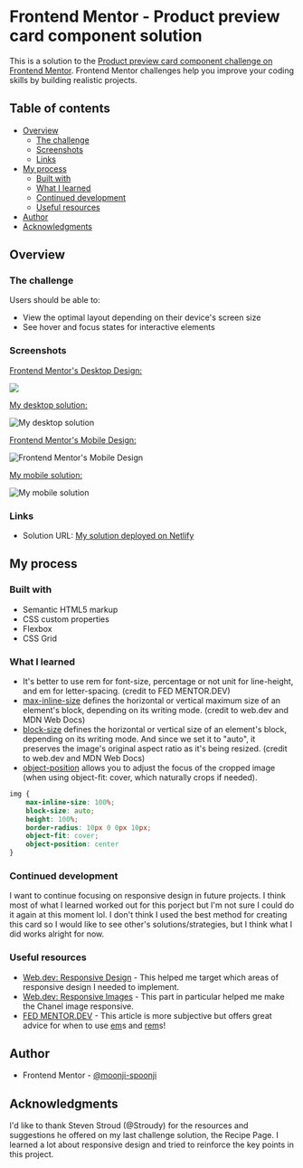 # Frontend Mentor - Product preview card component solution

This is a solution to the [Product preview card component challenge on Frontend Mentor](https://www.frontendmentor.io/challenges/product-preview-card-component-GO7UmttRfa). Frontend Mentor challenges help you improve your coding skills by building realistic projects. 

## Table of contents

- [Overview](#overview)
  - [The challenge](#the-challenge)
  - [Screenshots](#screenshots)
  - [Links](#links)
- [My process](#my-process)
  - [Built with](#built-with)
  - [What I learned](#what-i-learned)
  - [Continued development](#continued-development)
  - [Useful resources](#useful-resources)
- [Author](#author)
- [Acknowledgments](#acknowledgments)

## Overview

### The challenge

Users should be able to:

- View the optimal layout depending on their device's screen size
- See hover and focus states for interactive elements

### Screenshots

<ins> Frontend Mentor's Desktop Design: </ins>

![](./design/desktop-design.jpg)


<ins> My desktop solution: </ins>

![My desktop solution](my_desktop_solution.png)

<ins> Frontend Mentor's Mobile Design: </ins>

![Frontend Mentor's Mobile Design](./design/mobile-design.jpg)


<ins> My mobile solution: </ins>

![My mobile solution](my_mobile_solution.png)

### Links

- Solution URL: [My solution deployed on Netlify](https://perfume-preview-card-moonji.com)

## My process

### Built with

- Semantic HTML5 markup
- CSS custom properties
- Flexbox
- CSS Grid

### What I learned

- It's better to use rem for font-size, percentage or not unit for line-height, and em for letter-spacing. (credit to FED MENTOR.DEV)
- <ins> max-inline-size</ins> defines the horizontal or vertical maximum size of an element's block, depending on its writing mode. (credit to web.dev and MDN Web Docs)
- <ins> block-size</ins> defines the horizontal or vertical size of an element's block, depending on its writing mode. And since we set it to "auto", it preserves the image's original aspect ratio as it's being resized. (credit to web.dev and MDN Web Docs)
- <ins> object-position</ins> allows you to adjust the focus of the cropped image (when using object-fit: cover, which naturally crops if needed).

```css
img {
    max-inline-size: 100%;
    block-size: auto;
    height: 100%;
    border-radius: 10px 0 0px 10px;
    object-fit: cover;
    object-position: center
}
```

### Continued development

I want to continue focusing on responsive design in future projects. I think most of what I learned worked out for this porject but I'm not sure I could do it again at this moment lol. I don't think I used the best method for creating this card so I would like to see other's solutions/strategies, but I think what I did works alright for now. 

### Useful resources

- [Web.dev: Responsive Design](https://web.dev/learn/design) - This helped me target which areas of responsive design I needed to implement.
- [Web.dev: Responsive Images](https://web.dev/learn/design/responsive-images?continue=https%3A%2F%2Fweb.dev%2Flearn%2Fdesign%23article-https%3A%2F%2Fweb.dev%2Flearn%2Fdesign%2Fresponsive-images) - This part in particular helped me make the Chanel image responsive.
- [FED MENTOR.DEV](https://fedmentor.dev/posts/font-size-px/) - This article is more subjective but offers great advice for when to use <ins>em</ins>s and <ins>rem</ins>s!

## Author

- Frontend Mentor - [@moonji-spoonji](https://www.frontendmentor.io/profile/moonji-spoonji)

## Acknowledgments

I'd like to thank Steven Stroud (@Stroudy) for the resources and suggestions he offered on my last challenge solution, the Recipe Page. I learned a lot about responsive design and tried to reinforce the key points in this project.
